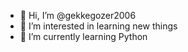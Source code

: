 - 👋 Hi, I’m @gekkegozer2006
- 👀 I’m interested in learning new things
- 🌱 I’m currently learning Python

<!---
gekkegozer2006/gekkegozer2006 is a ✨ special ✨ repository because its `README.md` (this file) appears on your GitHub profile.
You can click the Preview link to take a look at your changes.
--->
